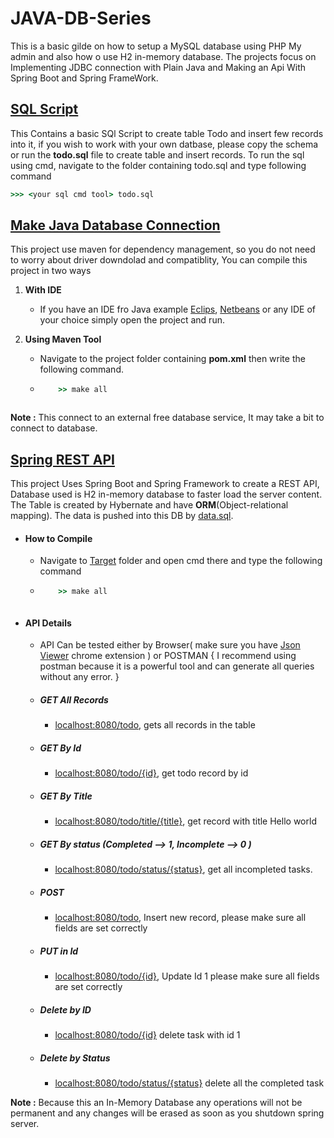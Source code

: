 # JAVA-DB-Series
This is a basic gilde on how to setup a MySQL database using PHP My admin and also how o use H2 in-memory database.
The projects focus on Implementing JDBC connection with Plain Java and Making an Api With Spring Boot and Spring FrameWork.

## [SQL Script](https://github.com/yashpatel007/JAVA-DB-Series/tree/master/SQL%20script)
This Contains a basic SQl Script to create table Todo and insert few records into it, if you wish to work with your own datbase,
please copy the schema or run the **todo.sql** file to create table and insert records. To run the sql using cmd, navigate to the
folder containing todo.sql and type following command
    
```cmd
>>> <your sql cmd tool> todo.sql
```

## [Make Java Database Connection](https://github.com/yashpatel007/JAVA-DB-Series/tree/master/PlainJava-DB-Connect)
This project use maven for dependency management, so you do not need to worry about driver downdolad and compatiblity,
You can compile this project in two ways

1. **With IDE**
    * If you have an IDE fro Java  example [Eclips](https://www.eclipse.org/downloads/), [Netbeans](https://netbeans.org/downloads/)
    or any IDE of your choice simply open the project and run. 
    
2. **Using Maven Tool** 
    * Navigate to the project folder containing **pom.xml** then write the following command.
    * ```cmd
          >> make all 
    ```
    
**Note :** This connect to an external free database service, It may take a bit to connect to database.
 
## [Spring REST API](https://github.com/yashpatel007/JAVA-DB-Series/tree/master/SpringRestApi)
This project Uses Spring Boot and Spring Framework to create a REST API, Database used is H2 in-memory database to faster load the server content. The Table is created by Hybernate and have **ORM**(Object-relational mapping). The data is pushed into this DB by [data.sql](https://github.com/yashpatel007/JAVA-DB-Series/blob/master/SpringRestApi/src/main/resources/data.sql).
* #### How to Compile
    * Navigate to [Target](https://github.com/yashpatel007/JAVA-DB-Series/tree/master/SpringRestApi/target) folder and open cmd there
      and type the following command
    * ```cmd
          >> make all
    ```
* #### API Details
    * API Can be tested either by Browser( make sure you have [Json Viewer](https://chrome.google.com/webstore/detail/json-viewer/gbmdgpbipfallnflgajpaliibnhdgobh?hl=en-US) chrome extension ) or POSTMAN 
    { I recommend using postman because it is a powerful tool and can generate all queries without any error. }
    * ##### GET All Records
        * [localhost:8080/todo](http://localhost:8080/todo), gets all records in the table
    * ##### GET By Id
        * [localhost:8080/todo/{id}](http://localhost:8080/todo/1), get todo record by id
    * ##### GET By Title
        * [localhost:8080/todo/title/{title}](http://localhost:8080/todo/title/Helloworld), get record with title Hello world
    * ##### GET By status (Completed --> 1, Incomplete --> 0 )
        * [localhost:8080/todo/status/{status}](http://localhost:8080/todo/status/0), get all incompleted tasks.
    * ##### POST 
        * [localhost:8080/todo](http://localhost:8080/todo), Insert new record, please make sure all fields are set correctly    
    * ##### PUT in Id
        * [localhost:8080/todo/{id}](http://localhost/todo/1), Update Id 1 please make sure all fields are set correctly
    * ##### Delete by ID
        * [localhost:8080/todo/{id}](http://localhost/todo/1) delete task with id 1
    * ##### Delete by Status
        * [localhost:8080/todo/status/{status}](http://localhost/todo/status/1) delete all the completed task
        
**Note :** Because this an In-Memory Database any operations will not be permanent and any changes will be erased as soon as you shutdown spring server.  
